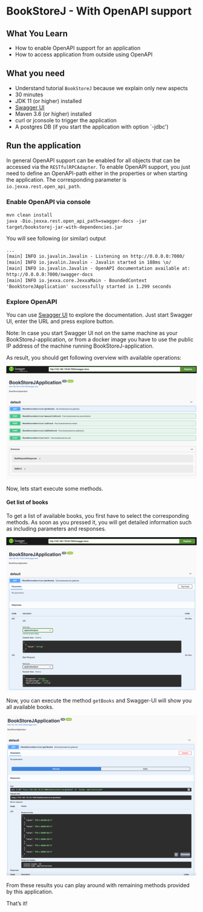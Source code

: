 # BookStoreJ - With OpenAPI support 

## What You Learn

*   How to enable OpenAPI support for an application 
*   How to access application from outside using OpenAPI        

## What you need

*   Understand tutorial `BookStoreJ` because we explain only new aspects 
*   30 minutes
*   JDK 11 (or higher) installed
*   [Swagger UI](https://swagger.io/tools/swagger-ui/)    
*   Maven 3.6 (or higher) installed
*   curl or jconsole to trigger the application
*   A postgres DB (if you start the application with option `-jdbc')  

## Run the application  

In general OpenAPI support can be enabled for all objects that can be accessed via the `RESTfulRPCAdapter`. 
To enable OpenAPI support, you just need to define an OpenAPI-path either in the properties or when starting the application. 
The corresponding parameter is `io.jexxa.rest.open_api_path`.

### Enable OpenAPI via console

```console                                                          
mvn clean install
java -Dio.jexxa.rest.open_api_path=swagger-docs -jar target/bookstorej-jar-with-dependencies.jar 
```
You will see following (or similar) output
```console
...
[main] INFO io.javalin.Javalin - Listening on http://0.0.0.0:7000/
[main] INFO io.javalin.Javalin - Javalin started in 188ms \o/
[main] INFO io.javalin.Javalin - OpenAPI documentation available at: http://0.0.0.0:7000/swagger-docs
[main] INFO io.jexxa.core.JexxaMain - BoundedContext 'BookStoreJApplication' successfully started in 1.299 seconds

```          

### Explore OpenAPI

You can use [Swagger UI](https://swagger.io/tools/swagger-ui/) to explore the documentation. Just start Swagger UI, enter the URL and press explore button. 

Note: In case you start Swagger UI not on the same machine as your BookStoreJ-application, or from a docker image you have to use the public IP address of the machine running BookStoreJ-application. 

As result, you should get following overview with available operations: 

![OpenAPI-Docu](images/OpenAPI-Docu.png) 

Now, lets start execute some methods.
       
#### Get list of books

To get a list of available books, you first have to select the corresponding methods. As soon as you pressed it, you will get detailed information such as including parameters and responses. 

![OpenAPI-getBooks](images/OpenAPI-getBooks.png) 

Now, you can execute the method `getBooks` and Swagger-UI will show you all available books. 

![OpenAPI-getBooksResult](images/OpenAPI-getBooksResult.png) 

From these results you can play around with remaining methods provided by this application. 

That’s it! 
